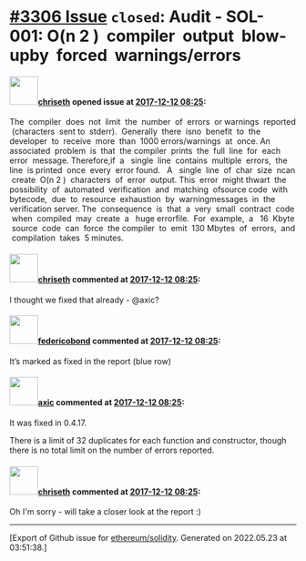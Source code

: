 # [\#3306 Issue](https://github.com/ethereum/solidity/issues/3306) `closed`: Audit - SOL-001: O(n​ 2​ )​ ​ compiler​ ​ output​ ​ blow-up​ ​ by​ ​ forced​ ​ warnings/errors

#### <img src="https://avatars.githubusercontent.com/u/9073706?v=4" width="50">[chriseth](https://github.com/chriseth) opened issue at [2017-12-12 08:25](https://github.com/ethereum/solidity/issues/3306):

The​ ​ compiler​ ​ does​ ​ not​ ​ limit​ ​ the​ ​ number​ ​ of​ ​ errors​ ​ or​ ​ warnings​ ​ reported​ ​ (characters​ ​ sent
to​ ​ stderr).​ ​ Generally​ ​ there​ ​ is​ ​ no​ ​ benefit​ ​ to​ ​ the​ ​ developer​ ​ to​ ​ receive​ ​ more​ ​ than​ ​ 1000
errors/warnings​ ​ at​ ​ once.
An​ ​ associated​ ​ problem​ ​ is​ ​ that​ ​ the​ ​ compiler​ ​ prints​ ​ the​ ​ full​ ​ line​ ​ for​ ​ each​ ​ error​ ​ message.
Therefore,​ ​ if​ ​ a ​ ​ single​ ​ line​ ​ contains​ ​ multiple​ ​ errors,​ ​ the​ ​ line​ ​ is​ ​ printed​ ​ once​ ​ every​ ​ error
found.​ ​ ​ A ​ ​ single​ ​ line​ ​ of​ ​ char​ ​ size​ ​ n ​ ​ can​ ​ create​ ​ O(n​ 2​ )​ ​ characters​ ​ of​ ​ error​ ​ output.
This​ ​ error​ ​ might​ ​ thwart​ ​ the​ ​ possibility​ ​ of​ ​ automated​ ​ verification​ ​ and​ ​ matching​ ​ of​ ​ source
code​ ​ with​ ​ bytecode,​ ​ due​ ​ to​ ​ resource​ ​ exhaustion​ ​ by​ ​ warning​ ​ messages​ ​ in​ ​ the​ ​ verification
server.
The​ ​ consequence​ ​ is​ ​ that​ ​ a ​ ​ very​ ​ small​ ​ contract​ ​ code​ ​ when​ ​ compiled​ ​ may​ ​ create​ ​ a ​ ​ huge
error​ ​ file.​ ​ For​ ​ example,​ ​ a ​ ​ 16​ ​ Kbyte​ ​ source​ ​ code​ ​ can​ ​ force​ ​ the​ ​ compiler​ ​ to​ ​ emit​ ​ 130
Mbytes​ ​ of​ ​ errors,​ ​ and​ ​ compilation​ ​ takes​ ​ 5 ​ ​ minutes.​ ​

#### <img src="https://avatars.githubusercontent.com/u/9073706?v=4" width="50">[chriseth](https://github.com/chriseth) commented at [2017-12-12 08:25](https://github.com/ethereum/solidity/issues/3306#issuecomment-350979236):

I thought we fixed that already - @axic?

#### <img src="https://avatars.githubusercontent.com/u/138426?u=3117125771b06e3aa8da468c8f41e4038d717974&v=4" width="50">[federicobond](https://github.com/federicobond) commented at [2017-12-12 08:25](https://github.com/ethereum/solidity/issues/3306#issuecomment-350980416):

It’s marked as fixed in the report (blue row)

#### <img src="https://avatars.githubusercontent.com/u/20340?v=4" width="50">[axic](https://github.com/axic) commented at [2017-12-12 08:25](https://github.com/ethereum/solidity/issues/3306#issuecomment-350984719):

It was fixed in 0.4.17.

There is a limit of 32 duplicates for each function and constructor, though there is no total limit on the number of errors reported.

#### <img src="https://avatars.githubusercontent.com/u/9073706?v=4" width="50">[chriseth](https://github.com/chriseth) commented at [2017-12-12 08:25](https://github.com/ethereum/solidity/issues/3306#issuecomment-350985760):

Oh I'm sorry - will take a closer look at the report :)


-------------------------------------------------------------------------------



[Export of Github issue for [ethereum/solidity](https://github.com/ethereum/solidity). Generated on 2022.05.23 at 03:51:38.]

